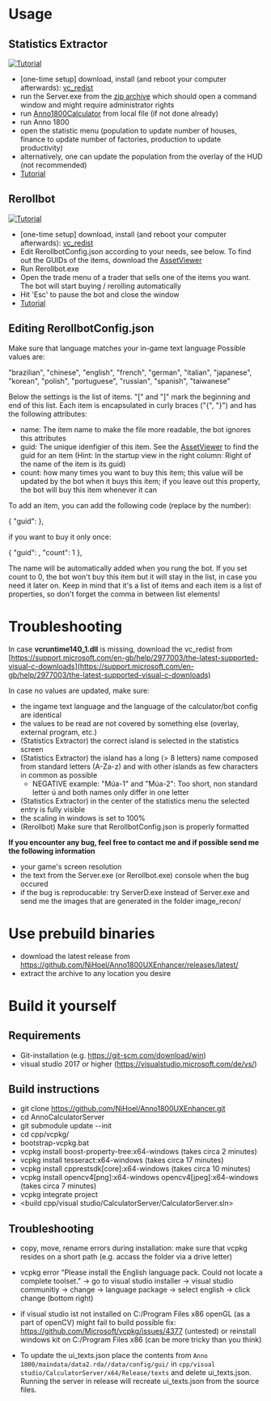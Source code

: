 # Usage

## Statistics Extractor
[![Tutorial](https://i9.ytimg.com/vi/fxzYSh-92Ng/mq2.jpg?sqp=COjngvQF&rs=AOn4CLAMwEkElAJLIJ3LHL1foNFahOau2Q)](https://www.youtube.com/watch?v=fxzYSh-92Ng)

- [one-time setup] download, install (and reboot your computer afterwards): [vc_redist](https://support.microsoft.com/en-gb/help/2977003/the-latest-supported-visual-c-downloads)
- run the Server.exe from the [zip archive](https://github.com/NiHoel/Anno1800UXEnhancer/releases/latest/) which should open a command window and might require administrator rights
- run [Anno1800Calculator](https://github.com/NiHoel/Anno1800Calculator/releases/latest/) from local file (if not done already)
- run Anno 1800
- open the statistic menu (population to update number of houses, finance to update number of factories, production to update productivity)
- alternatively, one can update the population from the overlay of the HUD (not recommended)
- [Tutorial](https://www.youtube.com/watch?v=fxzYSh-92Ng)


## Rerollbot
[![Tutorial](https://i9.ytimg.com/vi/yOkjKXnUFAw/mq2.jpg?sqp=CJvggvQF&rs=AOn4CLDpiTtUMyNLkD_tm4A_70CzAqrWYA)](https://youtu.be/yOkjKXnUFAw)

- [one-time setup] download, install (and reboot your computer afterwards): [vc_redist](https://support.microsoft.com/en-gb/help/2977003/the-latest-supported-visual-c-downloads)
- Edit RerollbotConfig.json according to your needs, see below. To find out the GUIDs of the items, download the [AssetViewer](https://github.com/Miraak7000/AssetViewer)
- Run Rerollbot.exe
- Open the trade menu of a trader that sells one of the items you want. The bot will start buying / rerolling automatically
- Hit 'Esc' to pause the bot and close the window
- [Tutorial](https://youtu.be/yOkjKXnUFAw)

## Editing RerollbotConfig.json
Make sure that language matches your in-game text language
Possible values are:

"brazilian",
"chinese",
"english",
"french",
"german",
"italian",
"japanese",
"korean",
"polish",
"portuguese",
"russian",
"spanish",
"taiwanese"

Below the settings is the list of items. "\[" and "]" mark the beginning and end of this list.
Each item is encapsulated in curly braces ("{", "}") and has the following attributes:

* name: The item name to make the file more readable, the bot ignores this attributes
* guid: The unique idenfigier of this item. See the [AssetViewer](https://github.com/Miraak7000/AssetViewer/releases) to find the guid for an item (Hint: In the startup view in the right column: Right of the name of the item is its guid)
* count: how many times you want to buy this item; this value will be updated by the bot when it buys this item; if you leave out this property, the bot will buy this item whenever it can

To add an item, you can add the following code (replace <GUID> by the number):

{
  "guid": <GUID>
},


if you want to buy it only once:

{
  "guid": <GUID>,
  "count": 1
},

The name will be automatically added when you rung the bot. If you set count to 0, the bot won't buy this item but it will stay in the list, in case you need it later on.
Keep in mind that it's a list of items and each item is a list of properties, so don't forget the comma in between list elements!

# Troubleshooting
In case **vcruntime140_1.dll** is missing, download the vc_redist from [https://support.microsoft.com/en-gb/help/2977003/the-latest-supported-visual-c-downloads](https://support.microsoft.com/en-gb/help/2977003/the-latest-supported-visual-c-downloads)

In case no values are updated, make sure:
- the ingame text language and the language of the calculator/bot config are identical
- the values to be read are not covered by something else (overlay, external program, etc.)
- (Statistics Extractor) the correct island is selected in the statistics screen
- (Statistics Extractor) the island has a long (> 8 letters) name composed from standard letters (A-Za-z) and with other islands as few characters in common as possible
  - NEGATIVE example: "Múa-1" and "Múa-2": Too short, non standard letter ú and both names only differ in one letter
- (Statistics Extractor) in the center of the statistics menu the selected entry is fully visible
- the scaling in windows is set to 100%
- (Rerollbot) Make sure that RerollbotConfig.json is properly formatted 


**If you encounter any bug, feel free to contact me and if possible send me the following information**
- your game's screen resolution
- the text from the Server.exe (or Rerollbot.exe) console when the bug occured
- if the bug is reproducable: try ServerD.exe instead of Server.exe and send me the images that are generated in the folder image_recon/



# Use prebuild binaries
- download the latest release from https://github.com/NiHoel/Anno1800UXEnhancer/releases/latest/
- extract the archive to any location you desire

# Build it yourself 
## Requirements
- Git-installation (e.g. https://git-scm.com/download/win)
- visual studio 2017 or higher (https://visualstudio.microsoft.com/de/vs/)
	
## Build instructions
- git clone https://github.com/NiHoel/Anno1800UXEnhancer.git
- cd AnnoCalculatorServer
- git submodule update --init
- cd cpp/vcpkg/
- bootstrap-vcpkg.bat
- vcpkg install boost-property-tree:x64-windows (takes circa 2 minutes)
- vcpkg install tesseract:x64-windows (takes circa 17 minutes)
- vcpkg install cpprestsdk[core]:x64-windows (takes circa 10 minutes)
- vcpkg install opencv4[png]:x64-windows opencv4[jpeg]:x64-windows (takes circa 7 minutes)
- vcpkg integrate project
- <build cpp/visual studio/CalculatorServer/CalculatorServer.sln>
			
## Troubleshooting 
- copy, move, rename errors during installation: make sure that vcpkg resides on a short path (e.g. accass the folder via a drive letter)
- vcpkg error "Please install the English language pack. Could not locate a complete toolset."
-> go to visual studio installer -> visual studio communitiy -> change -> language package
-> select english -> click change (bottom right)
- if visual studio ist not installed on C:/Program Files x86 openGL (as a part of openCV) might fail to build
possible fix: https://github.com/Microsoft/vcpkg/issues/4377 (untested)	
or reinstall windows kit on C:/Program Files x86 (can be more tricky than you think)

- To update the ui_texts.json place the contents from `Anno 1800/maindata/data2.rda//data/config/gui/` in `cpp/visual studio/CalculatorServer/x64/Release/texts` and delete ui_texts.json. Running the server in release will recreate ui_texts.json from the source files.		
	
